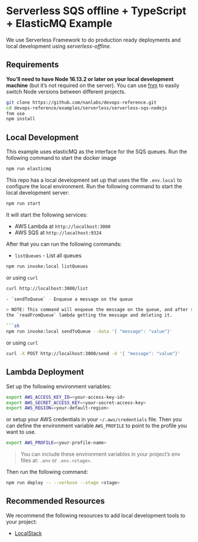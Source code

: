 # Serverless SQS offline + TypeScript + ElasticMQ Example

We use Serverless Framework to do production ready deployments and local development using
*serverless-offline*.

## Requirements

**You’ll need to have Node 16.13.2 or later on your local development machine** (but it’s not required on the server). You can use [fnm](https://github.com/Schniz/fnm) to easily switch Node versions between different projects.

```sh
git clone https://github.com/nanlabs/devops-reference.git
cd devops-reference/examples/serverless/serverless-sqs-nodejs
fnm use
npm install
```

## Local Development

This example uses elasticMQ as the interface for the SQS queues.
Run the following command to start the docker image

```sh
npm run elasticmq
```

This repo has a local development set up that uses the file `.env.local` to configure the local environment.
Run the following command to start the local development server:

```sh
npm run start
```

It will start the following services:

- AWS Lambda at `http://localhost:3000`
- AWS SQS at `http://localhost:9324`

After that you can run the following commands:

- `listQueues` - List all queues

```sh
npm run invoke:local listQueues
```

or using `curl`

```sh
curl http://localhost:3000/list

- `sendToQueue` - Enqueue a message on the queue

> NOTE: This command will enqueue the message on the queue, and after some seconds you will see
the `readFromQueue` lambda getting the message and deleting it.

```sh
npm run invoke:local sendToQueue --data '{ "message": "value"}'
```

or using `curl`

```sh
curl -X POST http://localhost:3000/send -d '{ "message": "value"}'
```

## Lambda Deployment

Set up the following environment variables:

```sh
export AWS_ACCESS_KEY_ID=<your-access-key-id>
export AWS_SECRET_ACCESS_KEY=<your-secret-access-key>
export AWS_REGION=<your-default-region>
```

or setup your AWS credentials in your `~/.aws/credentials` file. Then you can
define the environment variable `AWS_PROFILE` to point to the profile you want to use.

```sh
export AWS_PROFILE=<your-profile-name>
```

> You can include these environment variables in your project’s env files at: `.env` or `.env.<stage>`.

Then run the following command:

```sh
npm run deploy -- --verbose --stage <stage>
```

## Recommended Resources

We recommend the following resources to add local development tools to your project:

- [LocalStack](../../docker/localstack/)
